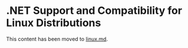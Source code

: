 # .NET Support and Compatibility for Linux Distributions

This content has been moved to [linux.md](linux.md).


